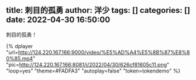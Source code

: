 title: 刺目的孤勇
author: 洋少
tags: []
categories: []
date: 2022-04-30 16:50:00
---
刺目的孤勇！
<!-- more -->
{% dplayer "url=http://124.220.167.166:9000/video/%E5%AD%A4%E5%8B%87%E8%80%85.mp4"  "pic=http://124.220.167.166:8081/i/2022/04/30/626cf81605c11.png" "loop=yes" "theme=#FADFA3" "autoplay=false" "token=tokendemo" %}

